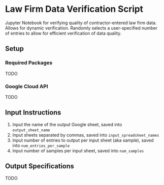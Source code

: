 # Law Firm Data Verification Script
Jupyter Notebook for verifying quality of contractor-entered law firm data. Allows for dynamic verification. Randomly selects a user-specified number of entries to allow for efficient verification of data quality.

## Setup
### Required Packages
TODO
### Google Cloud API
TODO

## Input Instructions
1. Input the name of the output Google sheet, saved into `output_sheet_name`
2. Input sheets separated by commas, saved into `input_spreadsheet_names`
4. Input number of entries to output per input sheet (aka sample), saved into `num_entries_per_sample`
5. Input number of samples per input sheet, saved into `num_samples`

## Output Specifications
TODO
